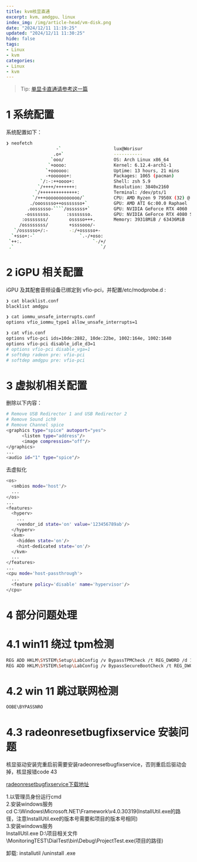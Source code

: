 ```yaml
---
title: kvm核显直通
excerpt: kvm、amdgpu、linux
index_img: /img/article-head/vm-disk.png
date: "2024/12/11 11:19:25"
updated: "2024/12/11 11:30:25"
hide: false
tags:
- Linux
- kvm
categories:
- Linux
- kvm
---
```


> Tip: [单显卡直通请参考这一篇](https://worisur.github.io/2022/07/14/2022-07-14.kvm%E6%98%BE%E5%8D%A1%E7%9B%B4%E9%80%9A/)

# 1 系统配置

系统配置如下：

```bash
❯ neofetch
                   -`                    lux@Worisur
                  .o+`                   -----------
                 `ooo/                   OS: Arch Linux x86_64
                `+oooo:                  Kernel: 6.12.4-arch1-1
               `+oooooo:                 Uptime: 13 hours, 21 mins
               -+oooooo+:                Packages: 1065 (pacman)
             `/:-:++oooo+:               Shell: zsh 5.9
            `/++++/+++++++:              Resolution: 3840x2160
           `/++++++++++++++:             Terminal: /dev/pts/1
          `/+++ooooooooooooo/`           CPU: AMD Ryzen 9 7950X (32) @ 5.881GHz
         ./ooosssso++osssssso+`          GPU: AMD ATI 6c:00.0 Raphael
        .oossssso-````/ossssss+`         GPU: NVIDIA GeForce RTX 4060
       -osssssso.      :ssssssso.        GPU: NVIDIA GeForce RTX 4080 SUPER
      :osssssss/        osssso+++.       Memory: 39318MiB / 63436MiB
     /ossssssss/        +ssssooo/-
   `/ossssso+/:-        -:/+osssso+-
  `+sso+:-`                 `.-/+oso:
 `++:.                           `-/+/
 .`                                 `/
```

# 2 iGPU 相关配置

iGPU 及其配套音频设备已绑定到 vfio-pci，并配置/etc/modprobe.d :

```bash
❯ cat blacklist.conf
blacklist amdgpu

❯ cat iommu_unsafe_interrupts.conf 
options vfio_iommu_type1 allow_unsafe_interrupts=1

❯ cat vfio.conf                   
options vfio-pci ids=10de:2882, 10de:22be, 1002:164e, 1002:1640 
options vfio-pci disable_idle_d3=1
# options vfio-pci disable_vga=1
# softdep radeon pre: vfio-pci
# softdep amdgpu pre: vfio-pci
```

# 3 虚拟机相关配置

删除以下内容：

```bash
# Remove USB Redirector 1 and USB Redirector 2
# Remove Sound ich9
# Remove Channel spice
<graphics type="spice" autoport="yes">
      <listen type="address"/>
      <image compression="off"/>
</graphics>
...
<audio id="1" type="spice"/>

```

去虚拟化

```bash
<os>
  <smbios mode='host'/>
  ...
</os>
...
<features>
  <hyperv>
    ...
    <vendor_id state='on' value='123456789ab'/>
  </hyperv>
  <kvm>
    <hidden state='on'/>
    <hint-dedicated state='on'/>
  </kvm>
  ...
</features>
...
<cpu mode='host-passthrough'>
  ...
  <feature policy='disable' name='hypervisor'/>
</cpu>
```

# 4 部分问题处理

# 4.1 win11 绕过 tpm检测

```bash
REG ADD HKLM\SYSTEM\Setup\LabConfig /v BypassTPMCheck /t REG_DWORD /d 1
REG ADD HKLM\SYSTEM\Setup\LabConfig /v BypassSecureBootCheck /t REG_DWORD /d 1
```

# 4.2 win 11 跳过联网检测

```bash
OOBE\BYPASSNRO
```

# 4.3 radeonresetbugfixservice 安装问题

核显驱动安装完重启前需要安装radeonresetbugfixservice，否则重启后驱动会掉，核显报错code 43  

[radeonresetbugfixservice下载地址](https://github.com/inga-lovinde/RadeonResetBugFix)  

1.以管理员身份运行cmd  
2.安装windows服务  
cd C:\Windows\Microsoft.NET\Framework\v4.0.30319(InstallUtil.exe的路径，注意InstallUtil.exe的版本号需要和项目的版本号相同)  
3.安装windows服务  
InstallUtil.exe D:\项目相关文件\MonitoringTEST\DialTest\bin\Debug\ProjectTest.exe(项目的路径)  

卸载: installutil /uninstall <yourproject>.exe  

